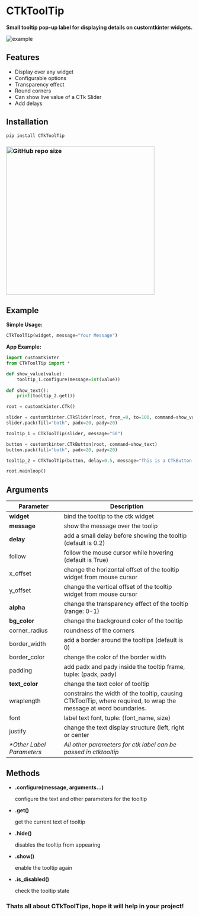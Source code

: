 # CTkToolTip
**Small tooltip pop-up label for displaying details on customtkinter widgets.**

![example](https://user-images.githubusercontent.com/89206401/229771216-199727ef-2a01-4ab3-bac6-7e0a5234389e.gif)

## Features
- Display over any widget
- Configurable options
- Transparency effect
- Round corners
- Can show live value of a CTk Slider
- Add delays

## Installation

```
pip install CTkToolTip
```

### [<img alt="GitHub repo size" src="https://img.shields.io/github/repo-size/Akascape/CTkToolTip?&color=white&label=Download%20Source%20Code&logo=Python&logoColor=yellow&style=for-the-badge"  width="400">](https://github.com/Akascape/CTkToolTip/archive/refs/heads/main.zip)

## Example
**Simple Usage:**
```python
CTkToolTip(widget, message="Your Message")
```
**App Example:**
```python
import customtkinter
from CTkToolTip import *

def show_value(value):
    tooltip_1.configure(message=int(value))
    
def show_text():
    print(tooltip_2.get())

root = customtkinter.CTk()

slider = customtkinter.CTkSlider(root, from_=0, to=100, command=show_value)
slider.pack(fill="both", padx=20, pady=20)

tooltip_1 = CTkToolTip(slider, message="50")

button = customtkinter.CTkButton(root, command=show_text)
button.pack(fill="both", padx=20, pady=20)

tooltip_2 = CTkToolTip(button, delay=0.5, message="This is a CTkButton!")

root.mainloop()
```

## Arguments
| Parameter | Description |
|-----------| ------------|
| **widget** | bind the tooltip to the ctk widget |
| **message** | show the message over the toolip |
| **delay** | add a small delay before showing the tooltip (default is 0.2) |
| follow | follow the mouse cursor while hovering (default is True) |
| x_offset | change the horizontal offset of the tooltip widget from mouse cursor |
| y_offset | change the vertical offset of the tooltip widget from mouse cursor |
| **alpha** | change the transparency effect of the tooltip (range: 0-1) |
| **bg_color** | change the background color of the tooltip |
| corner_radius | roundness of the corners |
| border_width | add a border around the tooltips (default is 0) |
| border_color | change the color of the border width |
| padding | add padx and pady inside the tooltip frame, tuple: (padx, pady) |
| **text_color** | change the text color of tooltip |
| wraplength | constrains the width of the tooltip, causing CTkToolTip, where required, to wrap the message at word boundaries. |
| font | label text font, tuple: (font_name, size) |
| justify | change the text display structure (left, right or center |
| _*Other Label Parameters_ | _All other parameters for ctk label can be passed in ctktooltip_ |

## Methods

- **.configure(message, arguments...)**

   configure the text and other parameters for the tooltip
- **.get()**

   get the current text of tooltip
- **.hide()**

   disables the tooltip from appearing
- **.show()**

   enable the tooltip again
- **.is_disabled()**

   check the tooltip state
   
### Thats all about CTkToolTips, hope it will help in your project!
